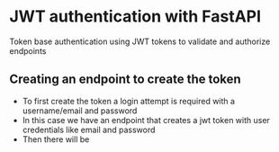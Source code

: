 # JWT authentication with FastAPI 

Token base authentication using JWT tokens to validate and authorize endpoints


## Creating an endpoint to create the token 
- To first create the token a login attempt is required with a username/email and password
- In this case we have an endpoint that creates a jwt token with user credentials like email and password
- Then there will be 

